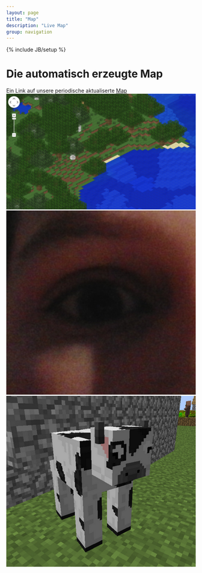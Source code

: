 ```yaml
---
layout: page
title: "Map"
description: "Live Map"
group: navigation
---
```

{% include JB/setup %}

# Die automatisch erzeugte Map

Ein Link auf unsere periodische aktualiserte [Map](http://144.76.123.62/)
![Alternativer Text](/images/map.png "Optionaler Titel")
![Alternativer Text](/images/auge.png "Optionaler Titel")
![Alternativer Text](/images/cow3.png "Optionaler Titel")